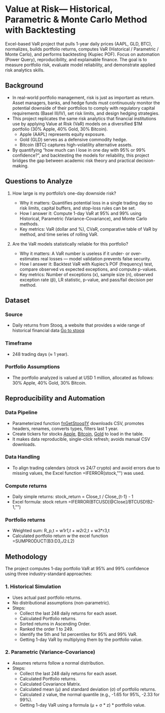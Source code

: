 # Value at Risk— Historical, Parametric & Monte Carlo Method with Backtesting
Excel-based VaR project that pulls 1-year daily prices (AAPL, GLD, BTC), normalizes, builds portfolio returns, computes VaR (Historical / Parametric / Monte Carlo), and performs backtesting (Kupiec POF). Focus on automation (Power Query), reproducibility, and explainable finance.
The goal is to measure portfolio risk, evaluate model reliability, and demonstrate applied risk analytics skills.

## Background

   - In real-world portfolio management, risk is just as important as return. Asset managers, banks, and hedge funds must continuously monitor the potential downside of their portfolios to comply with regulatory capital requirements (Basel III/IV), set risk limits, and design hedging strategies.
   - This project replicates the same risk analytics that financial institutions use by applying Value at Risk (VaR) models on a diversified $1M portfolio (30% Apple, 40% Gold, 30% Bitcoin).
      - Apple (AAPL) represents equity exposure.
      - Gold (GLD) serves as a defensive commodity hedge.
      - Bitcoin (BTC) captures high-volatility alternative assets.
   - By quantifying “how much can I lose in one day with 95% or 99% confidence?”, and backtesting the models for reliability, this project bridges the gap between academic risk theory and practical decision-making.

## Questions to Analyze

1) How large is my portfolio’s one-day downside risk?
   - Why it matters: Quantifies potential loss in a single trading day so risk limits, capital buffers, and stop-loss rules can be set.
   - How I answer it: Compute 1-day VaR at 95% and 99% using Historical, Parametric (Variance-Covariance), and Monte Carlo methods.
   - Key metrics: VaR (dollar and %), CVaR, comparative table of VaR by method, and time series of rolling VaR.

2) Are the VaR models statistically reliable for this portfolio?
   - Why it matters: A VaR number is useless if it under- or over-estimates real losses — model validation prevents false security.
   - How I answer it: Backtest VaR with Kupiec’s POF (frequency) test, compare observed vs expected exceptions, and compute p-values.
   - Key metrics: Number of exceptions (x), sample size (n), observed exception rate (p̂), LR statistic, p-value, and pass/fail decision per method.
  
## Dataset 

### Source

   - Daily returns from Stooq, a website that provides a wide range of historical financial data [Go to stooq](https://stooq.com/)

### Timeframe

   - 248 trading days (≈ 1 year).

### Portfolio Assumptions

   - The portfolio analyzed is valued at USD 1 million, allocated as follows: 30% Apple, 40% Gold, 30% Bitcoin.

## Reproducibility and Automation

### Data Pipeline

   - Parameterized function [fnGetStooq1Y](code/fnGetStooq1Y.pq) downloads CSV, promotes headers, renames, converts types, filters last 1 year.
   - Create tickers for stocks [Apple](code/AAPL.US), [Bitcoin](code/BTCUSD), [Gold](code/XAUUSD) to load in the table.
   - It makes data reproducible, single-click refresh; avoids manual CSV downloads.

### Data Handling
   - To align trading calendars (stock vs 24/7 crypto) and avoid errors due to missing values, the Excel function =IFERROR(stock,"") was used.


### Compute returns

   - Daily simple returns: stock_return = Close_t / Close_{t-1} - 1
   - Excel formula: stock return =IFERROR(BTCUSD[@Close]/BTCUSD!B2-1,"")


### Portfolio returns

   - Weighted sum: R_p,t = w1*r1,t + w2*r2,t + w3*r3,t
   - Calculated portfolio return w the excel function =SUMPRODUCT(B3:D3,$J$2:$L$2)

## Methodology

The project computes 1-day portfolio VaR at 95% and 99% confidence using three industry-standard approaches:

### 1. Historical Simulation
   
   - Uses actual past portfolio returns.
   - No distributional assumptions (non-parametric).
   - Steps:
      -   Collect the last 248 daily returns for each asset.
      -   Calculated Portfolio returns.
      -   Sorted returns in Ascending Order.
      -   Ranked the order 1 to 249.
      -   Identify the 5th and 1st percentiles for 95% and 99% VaR.
      -   Getting 1-day VaR by multiplying them by the portfolio value. 
    
### 2. Parametric (Variance-Covariance)

   - Assumes returns follow a normal distribution.
   - Steps:
      - Collect the last 248 daily returns for each asset.
      - Calculated Portfolio returns.
      - Calculated Covariance Matrix.
      - Calculated mean (μ) and standard deviation (σ) of portfolio returns.
      - Calculated z value, the normal quantile (e.g., -1.65 for 95%, -2.33 for 99%).
      - Getting 1-day VaR using a formula (μ + σ * z) * portfolio value.


 

